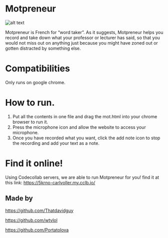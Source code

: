 # Motpreneur
![alt text](https://i.pinimg.com/474x/e8/46/a2/e846a258dfee1a59fb69b96b6653c11a.jpg)

Motpreneur is French for “word taker”. As it suggests, Motpreneur helps you record and take down what your professor or lecturer has said, so that you would not miss out on anything just because you might have zoned out or gotten distracted by something else.

# Compatibilities
Only runs on google chrome.

# How to run.
1. Put all the contents in one file and drag the mot.html into your chrome browser to run it.
2. Press the microphone icon and allow the website to access your microphone.
3. Once you have recorded what you want, click the add note icon to stop the recording and add your text as a note.

# Find it online!
Using Codecollab servers, we are able to run Motpreneur for you! find it at this link: https://5krno-carlvoller.my.cclb.io/

## Made by
https://github.com/Thatdavidguy

https://github.com/wtvlol

https://github.com/Portatolova

